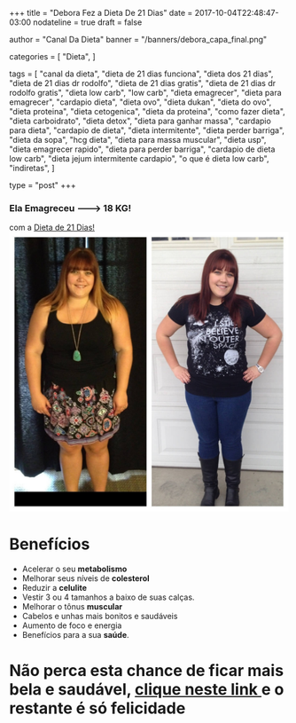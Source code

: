 +++
title = "Debora Fez a Dieta De 21 Dias"
date = 2017-10-04T22:48:47-03:00
nodateline = true
draft = false

author = "Canal Da Dieta"
banner = "/banners/debora_capa_final.png"

categories = [
   "Dieta",
   ]

tags = [
  "canal da dieta",
  "dieta de 21 dias funciona",
  "dieta dos 21 dias",
  "dieta de 21 dias dr rodolfo",
  "dieta de 21 dias gratis",
  "dieta de 21 dias dr rodolfo gratis",
  "dieta low carb",
  "low carb",
  "dieta emagrecer",
  "dieta para emagrecer",
  "cardapio dieta",
  "dieta ovo",
  "dieta dukan",
  "dieta do ovo",
  "dieta proteina",
  "dieta cetogenica",
  "dieta da proteina",
  "como fazer dieta",
  "dieta carboidrato",
  "dieta detox",
  "dieta para ganhar massa",
  "cardapio para dieta",
  "cardapio de dieta",
  "dieta intermitente",
  "dieta perder barriga",
  "dieta da sopa",
  "hcg dieta",
  "dieta para massa muscular",
  "dieta usp",
  "dieta emagrecer rapido",
  "dieta para perder barriga",
  "cardapio de dieta low carb",
  "dieta jejum intermitente cardapio",
  "o que é dieta low carb",
  "indiretas",
  ]

type = "post"
+++
### **Ela Emagreceu ---> 18 KG!**
<!--more-->
com a [Dieta de 21 Dias!](https://go.hotmart.com/A5912720R?ap=2542)
![Debora Confira o Antes e Depois](/fotos/debora.jpg)



Benefícios
==========

 - Acelerar o seu **metabolismo**
 - Melhorar seus níveis de **colesterol**
 - Reduzir a **celulite**
 - Vestir 3 ou 4 tamanhos a baixo de suas calças.
 - Melhorar o tônus **muscular**
 - Cabelos e unhas mais bonitos e saudáveis
 - Aumento de foco e energia
 - Benefícios para a sua **saúde**.

Não perca esta chance de ficar mais bela e saudável, [clique neste link ](https://go.hotmart.com/A5912720R?ap=2542) e o restante é só felicidade
==========
